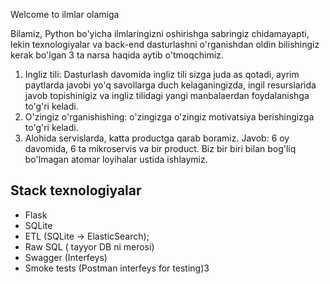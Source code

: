 Welcome to ilmlar olamiga

Bilamiz, Python bo'yicha ilmlaringizni oshirishga sabringiz chidamayapti, lekin texnologiyalar va back-end dasturlashni o'rganishdan oldin bilishingiz kerak bo'lgan 3 ta narsa haqida aytib o'tmoqchimiz.

1) Ingliz tili: Dasturlash davomida ingliz tili sizga juda as qotadi, ayrim paytlarda javobi yo'q savollarga duch kelaganingizda, ingil resurslarida javob topishinigiz va ingliz tilidagi yangi manbalaerdan foydalanishga to'g'ri keladi.
2) O'zingiz o'rganishishing: o'zingizga o'zingiz motivatsiya berishingizga to'g'ri keladi.
3) Alohida servislarda, katta productga qarab boramiz. Javob: 6 oy davomida, 6 ta mikroservis va bir product. Biz bir biri bilan bog'liq bo'lmagan atomar loyihalar ustida ishlaymiz.

##  Stack texnologiyalar
- Flask
- SQLite
- ETL (SQLite -> ElasticSearch);
- Raw SQL ( tayyor DB ni merosi)
- Swagger (Interfeys)
- Smoke tests (Postman interfeys for testing)3
